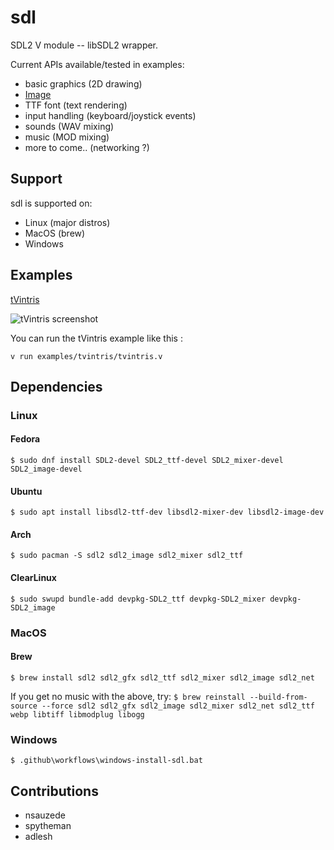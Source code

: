# sdl

SDL2 V module -- libSDL2 wrapper.

Current APIs available/tested in examples:
- basic graphics (2D drawing)
- [Image](image/README.md)
- TTF font (text rendering)
- input handling (keyboard/joystick events)
- sounds (WAV mixing)
- music (MOD mixing)
- more to come.. (networking ?)

## Support
sdl is supported on:
- Linux (major distros)
- MacOS (brew)
- Windows

## Examples

[tVintris](examples/tvintris)

![tVintris screenshot](/examples/tvintris/images/tvintris.png)

You can run the tVintris example like this :
```
v run examples/tvintris/tvintris.v
```

## Dependencies

### Linux

#### Fedora
`$ sudo dnf install SDL2-devel SDL2_ttf-devel SDL2_mixer-devel SDL2_image-devel`

#### Ubuntu
`$ sudo apt install libsdl2-ttf-dev libsdl2-mixer-dev libsdl2-image-dev`

#### Arch
 `$ sudo pacman -S sdl2 sdl2_image sdl2_mixer sdl2_ttf`

#### ClearLinux
`$ sudo swupd bundle-add devpkg-SDL2_ttf devpkg-SDL2_mixer devpkg-SDL2_image`

### MacOS

#### Brew
`$ brew install sdl2 sdl2_gfx sdl2_ttf sdl2_mixer sdl2_image sdl2_net`

If you get no music with the above, try:
`$ brew reinstall --build-from-source --force sdl2 sdl2_gfx sdl2_image sdl2_mixer sdl2_net sdl2_ttf webp libtiff libmodplug libogg`

### Windows

`$ .github\workflows\windows-install-sdl.bat`

## Contributions

- nsauzede
- spytheman
- adlesh
